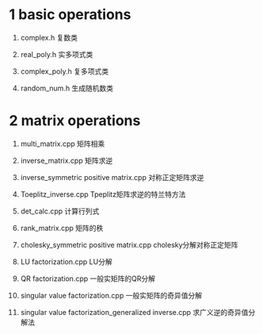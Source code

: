# 1 basic operations

1. complex.h
    复数类

2. real_poly.h
    实多项式类

3. complex_poly.h
    复多项式类

4. random_num.h
    生成随机数类


# 2 matrix operations

1. multi_matrix.cpp
    矩阵相乘

1. inverse_matrix.cpp
    矩阵求逆

1. inverse_symmetric positive matrix.cpp
    对称正定矩阵求逆

1. Toeplitz_inverse.cpp
    Tpeplitz矩阵求逆的特兰特方法

1. det_calc.cpp
    计算行列式

1. rank_matrix.cpp
    矩阵的秩

1. cholesky_symmetric positive matrix.cpp
    cholesky分解对称正定矩阵

1. LU factorization.cpp
    LU分解

1. QR factorization.cpp
    一般实矩阵的QR分解

1. singular value factorization.cpp
    一般实矩阵的奇异值分解

1. singular value factorization_generalized inverse.cpp
    求广义逆的奇异值分解法